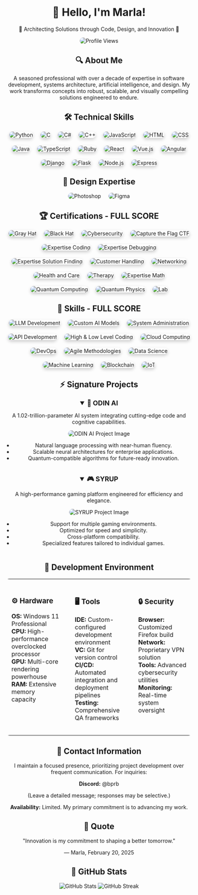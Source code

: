 <div align="center">
  <h1>👋 Hello, I'm Marla!</h1>
  <p>🌟 Architecting Solutions through Code, Design, and Innovation 🌟</p>
  <img src="https://u8views.com/api/v1/github/profiles/176505381/views/day-week-month-total-count.svg" alt="Profile Views" style="border-radius: 15px;">
</div>

<div align="center">
  <h2>🔍 About Me</h2>
  <p>A seasoned professional with over a decade of expertise in software development, systems architecture, artificial intelligence, and design. My work transforms concepts into robust, scalable, and visually compelling solutions engineered to endure.</p>
</div>

<div align="center">
  <h2>🛠️ Technical Skills</h2>
  <div style="display: flex; justify-content: center; gap: 20px; flex-wrap: wrap;">
    <img src="https://img.shields.io/badge/Python-3776AB?style=for-the-badge&logo=python&logoColor=white" alt="Python" style="border-radius: 15px; box-shadow: 0 4px 8px rgba(0, 0, 0, 0.2); transition: transform 0.3s;">
    <img src="https://img.shields.io/badge/C-00599C?style=for-the-badge&logo=c&logoColor=white" alt="C" style="border-radius: 15px; box-shadow: 0 4px 8px rgba(0, 0, 0, 0.2); transition: transform 0.3s;">
    <img src="https://img.shields.io/badge/C%23-239120?style=for-the-badge&logo=c-sharp&logoColor=white" alt="C#" style="border-radius: 15px; box-shadow: 0 4px 8px rgba(0, 0, 0, 0.2); transition: transform 0.3s;">
    <img src="https://img.shields.io/badge/C%2B%2B-00599C?style=for-the-badge&logo=c%2B%2B&logoColor=white" alt="C++" style="border-radius: 15px; box-shadow: 0 4px 8px rgba(0, 0, 0, 0.2); transition: transform 0.3s;">
    <img src="https://img.shields.io/badge/JavaScript-F7DF1E?style=for-the-badge&logo=javascript&logoColor=black" alt="JavaScript" style="border-radius: 15px; box-shadow: 0 4px 8px rgba(0, 0, 0, 0.2); transition: transform 0.3s;">
    <img src="https://img.shields.io/badge/HTML5-E34F26?style=for-the-badge&logo=html5&logoColor=white" alt="HTML" style="border-radius: 15px; box-shadow: 0 4px 8px rgba(0, 0, 0, 0.2); transition: transform 0.3s;">
    <img src="https://img.shields.io/badge/CSS3-1572B6?style=for-the-badge&logo=css3&logoColor=white" alt="CSS" style="border-radius: 15px; box-shadow: 0 4px 8px rgba(0, 0, 0, 0.2); transition: transform 0.3s;">
    <img src="https://img.shields.io/badge/Java-5382a1?style=for-the-badge&logo=java&logoColor=white" alt="Java" style="border-radius: 15px; box-shadow: 0 4px 8px rgba(0, 0, 0, 0.2); transition: transform 0.3s;">
    <img src="https://img.shields.io/badge/TypeScript-3178C6?style=for-the-badge&logo=typescript&logoColor=white" alt="TypeScript" style="border-radius: 15px; box-shadow: 0 4px 8px rgba(0, 0, 0, 0.2); transition: transform 0.3s;">
    <img src="https://img.shields.io/badge/Ruby-CC342D?style=for-the-badge&logo=ruby&logoColor=white" alt="Ruby" style="border-radius: 15px; box-shadow: 0 4px 8px rgba(0, 0, 0, 0.2); transition: transform 0.3s;">
    <img src="https://img.shields.io/badge/React-61DAFB?style=for-the-badge&logo=react&logoColor=black" alt="React" style="border-radius: 15px; box-shadow: 0 4px 8px rgba(0, 0, 0, 0.2); transition: transform 0.3s;">
    <img src="https://img.shields.io/badge/Vue.js-4FC08D?style=for-the-badge&logo=vue.js&logoColor=white" alt="Vue.js" style="border-radius: 15px; box-shadow: 0 4px 8px rgba(0, 0, 0, 0.2); transition: transform 0.3s;">
    <img src="https://img.shields.io/badge/Angular-DD0031?style=for-the-badge&logo=angular&logoColor=white" alt="Angular" style="border-radius: 15px; box-shadow: 0 4px 8px rgba(0, 0, 0, 0.2); transition: transform 0.3s;">
    <img src="https://img.shields.io/badge/Django-092E20?style=for-the-badge&logo=django&logoColor=white" alt="Django" style="border-radius: 15px; box-shadow: 0 4px 8px rgba(0, 0, 0, 0.2); transition: transform 0.3s;">
    <img src="https://img.shields.io/badge/Flask-000000?style=for-the-badge&logo=flask&logoColor=white" alt="Flask" style="border-radius: 15px; box-shadow: 0 4px 8px rgba(0, 0, 0, 0.2); transition: transform 0.3s;">
    <img src="https://img.shields.io/badge/Node.js-339933?style=for-the-badge&logo=node.js&logoColor=white" alt="Node.js" style="border-radius: 15px; box-shadow: 0 4px 8px rgba(0, 0, 0, 0.2); transition: transform 0.3s;">
    <img src="https://img.shields.io/badge/Express-000000?style=for-the-badge&logo=express&logoColor=white" alt="Express" style="border-radius: 15px; box-shadow: 0 4px 8px rgba(0, 0, 0, 0.2); transition: transform 0.3s;">
  </div>
</div>

<div align="center">
  <h2>🎨 Design Expertise</h2>
  <div style="display: flex; justify-content: center; gap: 20px; flex-wrap: wrap;">
    <img src="https://img.shields.io/badge/Photoshop-31A8FF?style=for-the-badge&logo=adobe-photoshop&logoColor=white" alt="Photoshop" style="border-radius: 15px; transition: transform 0.3s;">
    <img src="https://img.shields.io/badge/Figma-F24E1E?style=for-the-badge&logo=figma&logoColor=white" alt="Figma" style="border-radius: 15px; transition: transform 0.3s;">
  </div>
</div>


<div align="center">
  <h2>🏆 Certifications - FULL SCORE</h2>
  <div style="display: flex; justify-content: center; gap: 20px; flex-wrap: wrap;">
    <img src="https://img.shields.io/badge/Gray%20Hat-FULL%20SCORE-red?style=for-the-badge" alt="Gray Hat" style="border-radius: 15px; box-shadow: 0 4px 8px rgba(0, 0, 0, 0.2); transition: transform 0.3s;">
    <img src="https://img.shields.io/badge/Black%20Hat-FULL%20SCORE-black?style=for-the-badge" alt="Black Hat" style="border-radius: 15px; box-shadow: 0 4px 8px rgba(0, 0, 0, 0.2); transition: transform 0.3s;">
    <img src="https://img.shields.io/badge/Cybersecurity-FULL%20SCORE-blue?style=for-the-badge" alt="Cybersecurity" style="border-radius: 15px; box-shadow: 0 4px 8px rgba(0, 0, 0, 0.2); transition: transform 0.3s;">
    <img src="https://img.shields.io/badge/Capture%20the%20Flag%20CTF-FULL%20SCORE-green?style=for-the-badge" alt="Capture the Flag CTF" style="border-radius: 15px; box-shadow: 0 4px 8px rgba(0, 0, 0, 0.2); transition: transform 0.3s;">
    <img src="https://img.shields.io/badge/Expertise%20Coding-FULL%20SCORE-orange?style=for-the-badge" alt="Expertise Coding" style="border-radius: 15px; box-shadow: 0 4px 8px rgba(0, 0, 0, 0.2); transition: transform 0.3s;">
    <img src="https://img.shields.io/badge/Expertise%20Debugging-FULL%20SCORE-purple?style=for-the-badge" alt="Expertise Debugging" style="border-radius: 15px; box-shadow: 0 4px 8px rgba(0, 0, 0, 0.2); transition: transform 0.3s;">
    <img src="https://img.shields.io/badge/Expertise%20Solution%20Finding-FULL%20SCORE-yellow?style=for-the-badge" alt="Expertise Solution Finding" style="border-radius: 15px; box-shadow: 0 4px 8px rgba(0, 0, 0, 0.2); transition: transform 0.3s;">
    <img src="https://img.shields.io/badge/Customer%20Handling-FULL%20SCORE-pink?style=for-the-badge" alt="Customer Handling" style="border-radius: 15px; box-shadow: 0 4px 8px rgba(0, 0, 0, 0.2); transition: transform 0.3s;">
    <img src="https://img.shields.io/badge/Networking-FULL%20SCORE-lightblue?style=for-the-badge" alt="Networking" style="border-radius: 15px; box-shadow: 0 4px 8px rgba(0, 0, 0, 0.2); transition: transform 0.3s;">
    <img src="https://img.shields.io/badge/Health%20and%20Care-FULL%20SCORE-lightgreen?style=for-the-badge" alt="Health and Care" style="border-radius: 15px; box-shadow: 0 4px 8px rgba(0, 0, 0, 0.2); transition: transform 0.3s;">
    <img src="https://img.shields.io/badge/Therapy-FULL%20SCORE-lightcoral?style=for-the-badge" alt="Therapy" style="border-radius: 15px; box-shadow: 0 4px 8px rgba(0, 0, 0, 0.2); transition: transform 0.3s;">
    <img src="https://img.shields.io/badge/Expertise%20Math-FULL%20SCORE-lightgray?style=for-the-badge" alt="Expertise Math" style="border-radius: 15px; box-shadow: 0 4px 8px rgba(0, 0, 0, 0.2); transition: transform 0.3s;">
    <img src="https://img.shields.io/badge/Quantum%20Computing-FULL%20SCORE-darkblue?style=for-the-badge" alt="Quantum Computing" style="border-radius: 15px; box-shadow: 0 4px 8px rgba(0, 0, 0, 0.2); transition: transform 0.3s;">
    <img src="https://img.shields.io/badge/Quantum%20Physics-FULL%20SCORE-darkgreen?style=for-the-badge" alt="Quantum Physics" style="border-radius: 15px; box-shadow: 0 4px 8px rgba(0, 0, 0, 0.2); transition: transform 0.3s;">
    <img src="https://img.shields.io/badge/Lab-FULL%20SCORE-darkred?style=for-the-badge" alt="Lab" style="border-radius: 15px; box-shadow: 0 4px 8px rgba(0, 0, 0, 0.2); transition: transform 0.3s;">
  </div>
</div>

<div align="center">
  <h2>🔧 Skills - FULL SCORE</h2>
  <div style="display: flex; justify-content: center; gap: 20px; flex-wrap: wrap;">
    <img src="https://img.shields.io/badge/LLM%20Development-FULL%20SCORE-blue?style=for-the-badge" alt="LLM Development" style="border-radius: 15px; box-shadow: 0 4px 8px rgba(0, 0, 0, 0.2); transition: transform 0.3s;">
    <img src="https://img.shields.io/badge/Custom%20AI%20Models-FULL%20SCORE-green?style=for-the-badge" alt="Custom AI Models" style="border-radius: 15px; box-shadow: 0 4px 8px rgba(0, 0, 0, 0.2); transition: transform 0.3s;">
    <img src="https://img.shields.io/badge/System%20Administration-FULL%20SCORE-red?style=for-the-badge" alt="System Administration" style="border-radius: 15px; box-shadow: 0 4px 8px rgba(0, 0, 0, 0.2); transition: transform 0.3s;">
    <img src="https://img.shields.io/badge/API%20Development-FULL%20SCORE-purple?style=for-the-badge" alt="API Development" style="border-radius: 15px; box-shadow: 0 4px 8px rgba(0, 0, 0, 0.2); transition: transform 0.3s;">
    <img src="https://img.shields.io/badge/High%20&%20Low%20Level%20Coding-FULL%20SCORE-orange?style=for-the-badge" alt="High & Low Level Coding" style="border-radius: 15px; box-shadow: 0 4px 8px rgba(0, 0, 0, 0.2); transition: transform 0.3s;">
    <img src="https://img.shields.io/badge/Cloud%20Computing-FULL%20SCORE-lightblue?style=for-the-badge" alt="Cloud Computing" style="border-radius: 15px; box-shadow: 0 4px 8px rgba(0, 0, 0, 0.2); transition: transform 0.3s;">
    <img src="https://img.shields.io/badge/DevOps-FULL%20SCORE-lightgreen?style=for-the-badge" alt="DevOps" style="border-radius: 15px; box-shadow: 0 4px 8px rgba(0, 0, 0, 0.2); transition: transform 0.3s;">
    <img src="https://img.shields.io/badge/Agile%20Methodologies-FULL%20SCORE-lightcoral?style=for-the-badge" alt="Agile Methodologies" style="border-radius: 15px; box-shadow: 0 4px 8px rgba(0, 0, 0, 0.2); transition: transform 0.3s;">
    <img src="https://img.shields.io/badge/Data%20Science-FULL%20SCORE-lightgray?style=for-the-badge" alt="Data Science" style="border-radius: 15px; box-shadow: 0 4px 8px rgba(0, 0, 0, 0.2); transition: transform 0.3s;">
    <img src="https://img.shields.io/badge/Machine%20Learning-FULL%20SCORE-darkblue?style=for-the-badge" alt="Machine Learning" style="border-radius: 15px; box-shadow: 0 4px 8px rgba(0, 0, 0, 0.2); transition: transform 0.3s;">
    <img src="https://img.shields.io/badge/Blockchain-FULL%20SCORE-darkgreen?style=for-the-badge" alt="Blockchain" style="border-radius: 15px; box-shadow: 0 4px 8px rgba(0, 0, 0, 0.2); transition: transform 0.3s;">
    <img src="https://img.shields.io/badge/IoT-FULL%20SCORE-darkred?style=for-the-badge" alt="IoT" style="border-radius: 15px; box-shadow: 0 4px 8px rgba(0, 0, 0, 0.2); transition: transform 0.3s;">
  </div>
</div>

<div align="center">
  <h2>⚡ Signature Projects</h2>
  <div style="display: flex; justify-content: center; gap: 20px; flex-wrap: wrap;">
    <details open>
      <summary style="font-weight: bold; font-size: 1.25em;">🤖 ODIN AI</summary>
      <p>A 1.02-trillion-parameter AI system integrating cutting-edge code and cognitive capabilities.</p>
      <img src="path-to-your-image.jpg" alt="ODIN AI Project Image" style="max-width: 100%; height: auto; border-radius: 15px;">
      <ul>
        <li>Natural language processing with near-human fluency.</li>
        <li>Scalable neural architectures for enterprise applications.</li>
        <li>Quantum-compatible algorithms for future-ready innovation.</li>
      </ul>
    </details>
    <details open>
      <summary style="font-weight: bold; font-size: 1.25em;">🎮 SYRUP</summary>
      <p>A high-performance gaming platform engineered for efficiency and elegance.</p>
      <img src="path-to-your-image.jpg" alt="SYRUP Project Image" style="max-width: 100%; height: auto; border-radius: 15px;">
      <ul>
        <li>Support for multiple gaming environments.</li>
        <li>Optimized for speed and simplicity.</li>
        <li>Cross-platform compatibility.</li>
        <li>Specialized features tailored to individual games.</li>
      </ul>
    </details>
  </div>
</div>

<div align="center">
  <h2>🔋 Development Environment</h2>
  <table style="border: none; width: 100%; border-radius: 15px; overflow: hidden;">
    <tr>
      <td width="33%" valign="top" style="padding: 20px; border-radius: 15px;">
        <h3>⚙️ Hardware</h3>
        <ul style="list-style-type: none; padding-left: 0;">
          <li><b>OS:</b> Windows 11 Professional</li>
          <li><b>CPU:</b> High-performance overclocked processor</li>
          <li><b>GPU:</b> Multi-core rendering powerhouse</li>
          <li><b>RAM:</b> Extensive memory capacity</li>
        </ul>
      </td>
      <td width="33%" valign="top" style="padding: 20px; border-radius: 15px;">
        <h3>🖥️ Tools</h3>
        <ul style="list-style-type: none; padding-left: 0;">
          <li><b>IDE:</b> Custom-configured development environment</li>
          <li><b>VC:</b> Git for version control</li>
          <li><b>CI/CD:</b> Automated integration and deployment pipelines</li>
          <li><b>Testing:</b> Comprehensive QA frameworks</li>
        </ul>
      </td>
      <td width="33%" valign="top" style="padding: 20px; border-radius: 15px;">
        <h3>🔒 Security</h3>
        <ul style="list-style-type: none; padding-left: 0;">
          <li><b>Browser:</b> Customized Firefox build</li>
          <li><b>Network:</b> Proprietary VPN solution</li>
          <li><b>Tools:</b> Advanced cybersecurity utilities</li>
          <li><b>Monitoring:</b> Real-time system oversight</li>
        </ul>
      </td>
    </tr>
  </table>
</div>

<div align="center">
  <h2>📡 Contact Information</h2>
  <p>I maintain a focused presence, prioritizing project development over frequent communication. For inquiries:</p>
  <p><b>Discord:</b> @bprb</p>
  <p>(Leave a detailed message; responses may be selective.)</p>
  <p><b>Availability:</b> Limited. My primary commitment is to advancing my work.</p>
</div>

<div align="center">
  <h2>🌟 Quote</h2>
  <p>"Innovation is my commitment to shaping a better tomorrow."</p>
  <p>— Marla, February 20, 2025</p>
</div>

<div align="center">
  <h2>🎯 GitHub Stats</h2>
  <img src="https://github-readme-stats.vercel.app/api?username=dragonboe&show_icons=true&theme=radical" alt="GitHub Stats">
  <img src="https://github-readme-streak-stats.herokuapp.com/?user=dragonboe&theme=radical" alt="GitHub Streak">
</div>
